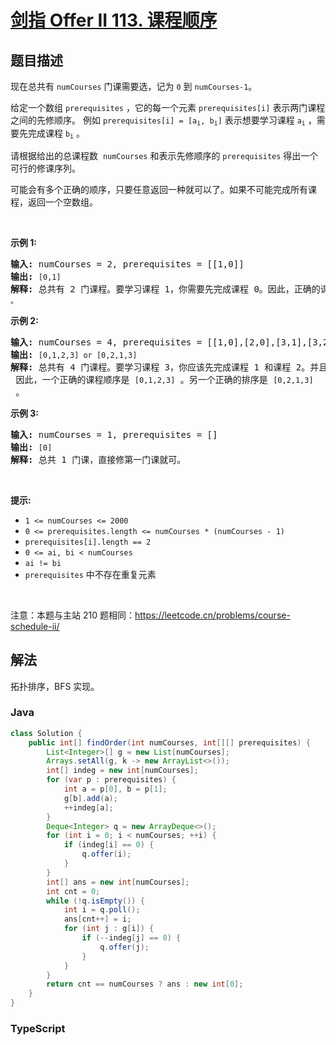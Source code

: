 # [剑指 Offer II 113. 课程顺序](https://leetcode.cn/problems/QA2IGt)

## 题目描述

<!-- 这里写题目描述 -->

<p>现在总共有 <code>numCourses</code>&nbsp;门课需要选，记为&nbsp;<code>0</code>&nbsp;到&nbsp;<code>numCourses-1</code>。</p>

<p>给定一个数组&nbsp;<code>prerequisites</code> ，它的每一个元素&nbsp;<code>prerequisites[i]</code>&nbsp;表示两门课程之间的先修顺序。&nbsp;例如&nbsp;<code>prerequisites[i] = [a<sub>i</sub>, b<sub>i</sub>]</code>&nbsp;表示想要学习课程 <code>a<sub>i</sub></code>&nbsp;，需要先完成课程 <code>b<sub>i</sub></code>&nbsp;。</p>

<p>请根据给出的总课程数 &nbsp;<code>numCourses</code> 和表示先修顺序的&nbsp;<code>prerequisites</code>&nbsp;得出一个可行的修课序列。</p>

<p>可能会有多个正确的顺序，只要任意返回一种就可以了。如果不可能完成所有课程，返回一个空数组。</p>

<p>&nbsp;</p>

<p><strong>示例&nbsp;1:</strong></p>

<pre>
<strong>输入:</strong> numCourses = 2, prerequisites = [[1,0]] 
<strong>输出: </strong><code>[0,1]</code>
<strong>解释:</strong>&nbsp;总共有 2 门课程。要学习课程 1，你需要先完成课程 0。因此，正确的课程顺序为 <code>[0,1] 。</code></pre>

<p><strong>示例&nbsp;2:</strong></p>

<pre>
<strong>输入:</strong> numCourses = 4, prerequisites = [[1,0],[2,0],[3,1],[3,2]]
<strong>输出: </strong><code>[0,1,2,3] or [0,2,1,3]</code>
<strong>解释:</strong>&nbsp;总共有 4 门课程。要学习课程 3，你应该先完成课程 1 和课程 2。并且课程 1 和课程 2 都应该排在课程 0 之后。
&nbsp;因此，一个正确的课程顺序是&nbsp;<code>[0,1,2,3]</code> 。另一个正确的排序是&nbsp;<code>[0,2,1,3]</code> 。
</pre>

<p><strong>示例 3:</strong></p>

<pre>
<strong>输入:</strong> numCourses = 1, prerequisites = [] 
<strong>输出: </strong><code>[0]</code>
<strong>解释:</strong>&nbsp;总共 1 门课，直接修第一门课就可。</pre>

<p>&nbsp;</p>

<p><strong>提示:</strong></p>

<ul>
	<li><code>1 &lt;= numCourses &lt;= 2000</code></li>
	<li><code>0 &lt;= prerequisites.length &lt;= numCourses * (numCourses - 1)</code></li>
	<li><code>prerequisites[i].length == 2</code></li>
	<li><code>0 &lt;= ai, bi &lt; numCourses</code></li>
	<li><code>ai != bi</code></li>
	<li><code>prerequisites</code>&nbsp;中不存在重复元素</li>
</ul>

<p>&nbsp;</p>

<p><meta charset="UTF-8" />注意：本题与主站 210&nbsp;题相同：<a href="https://leetcode.cn/problems/course-schedule-ii/">https://leetcode.cn/problems/course-schedule-ii/</a></p>

## 解法

拓扑排序，BFS 实现。

### **Java**

```java
class Solution {
    public int[] findOrder(int numCourses, int[][] prerequisites) {
        List<Integer>[] g = new List[numCourses];
        Arrays.setAll(g, k -> new ArrayList<>());
        int[] indeg = new int[numCourses];
        for (var p : prerequisites) {
            int a = p[0], b = p[1];
            g[b].add(a);
            ++indeg[a];
        }
        Deque<Integer> q = new ArrayDeque<>();
        for (int i = 0; i < numCourses; ++i) {
            if (indeg[i] == 0) {
                q.offer(i);
            }
        }
        int[] ans = new int[numCourses];
        int cnt = 0;
        while (!q.isEmpty()) {
            int i = q.poll();
            ans[cnt++] = i;
            for (int j : g[i]) {
                if (--indeg[j] == 0) {
                    q.offer(j);
                }
            }
        }
        return cnt == numCourses ? ans : new int[0];
    }
}
```

### **TypeScript**
